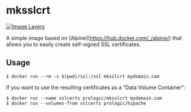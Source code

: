 mksslcrt
========

[![Image Layers](https://badge.imagelayers.io/prologic/mksslcrt:latest.svg)](https://imagelayers.io/?images=prologic/mksslcrt:latest)

A simple image based on \[Alpine\](<https://hub.docker.com/_/alpine/>) that allows you to easily create self-signed SSL certificates.

Usage
-----

``` sourceCode
$ docker run --rm -v $(pwd)/ssl:/ssl mksslcrt mydomain.com
```

If you want to use the resulting certificates as a "Data Volume Container":

``` sourceCode
$ docker run --name sslcerts prologic/mksslcrt mydomain.com
$ docker run --volumes-from sslcerts prologic/hipache
```
